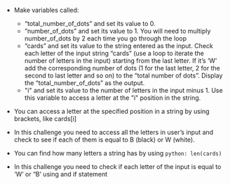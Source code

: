 -   Make variables called:

    -   “total_number_of_dots” and set its value to 0.
    -   “number_of_dots” and set its value to 1. You will need to multiply
        number_of_dots by 2 each time you go through the loop
    -   “cards” and set its value to the string entered as the input.
        Check each letter of the input string “cards” (use a loop to iterate
        the number of letters in the input) starting from the last letter.
        If it’s ‘W’ add the corresponding number of dots (1 for the last
        letter, 2 for the second to last letter and so on) to the “total
        number of dots”.
        Display the “total_number_of_dots” as the output.
    -   "i" and set its value to the number of letters in the input minus 1.
        Use this variable to access a letter at the "i" position in the
        string.

-   You can access a letter at the specified position in a string by using
    brackets, like cards[i]

-   In this challenge you need to access all the letters in user’s input and
    check to see if each of them is equal to B (black) or W (white).

-   You can find how many letters a string has by using `python: len(cards)`

-   In this challenge you need to check if each letter of the input is equal
    to ‘W’ or “B’ using and if statement
